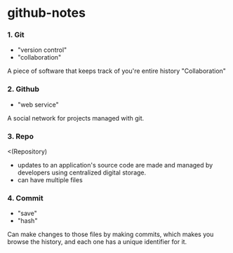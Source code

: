 # github-notes

<h3><b> 1. Git</b></h3>
<ul>
  <li>"version control"</li>
<li>"collaboration"</li>
</ul>
A piece of software that keeps track of you're entire history
"Collaboration"



<h3><b> 2. Github</b></h3>
<ul><li>"web service"</li></ul>
A social network for projects managed with git.



<h3><b> 3. Repo</b></h3>
<p><(Repository)</p>
<ul> 
<li>updates to an application's source code are made and managed by developers using centralized digital storage.</li>
<li>can have multiple files</li>
</ul>


<h3><b> 4. Commit</b></h3>
<ul>
  <li>"save"</li>
<li>"hash"</li>
</ul>
<p>Can make changes to those files by making commits, which makes you browse the history, and each one has a unique identifier for it.</p>

